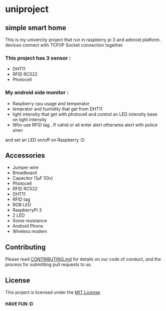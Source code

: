 # uniproject
## simple smart home 
This is my univercity project that run in raspberry pi 3 and adnroid platform. 
devices connect with TCP/IP Socket connection together.
###  This project has 3 sensor : 
  * DHT11 
  * RFID RC522
  * Photocell 
###  My android side monitor :
  * Raspberry cpu usage and temperator 
  * temprator and humidity that get from DHT11 
  * light intensity that get with photocell and control an LED intensity base on light intensity
  * Who use RFID tag . If vahid or ali enter alert otherwise alert with police siren
  
  and set an LED on/off on Raspberry :D

## Accessories
* Jumper wire
* Breadboard
* Capacitor (1μF 50v)
* Photocell
* RFID RC522
* DHT11
* RFID tag
* RGB LED
* RaspberryPi 3 
* 2 LED
* Some resistance
* Android Phone
* Wireless modem 

## Contributing

Please read [CONTRIBUTING.md](https://gist.github.com/PurpleBooth/b24679402957c63ec426) for details on our code of conduct, and the process for submitting pull requests to us.

## License

This project is licensed under the [MIT License](https://opensource.org/licenses/MIT) 
####  HAVE FUN :D
 
